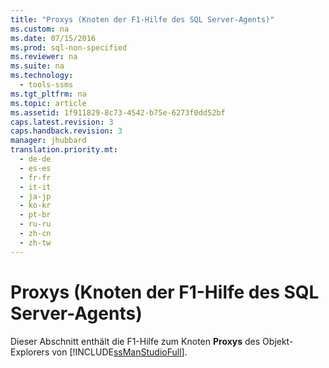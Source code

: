 ```yaml
---
title: "Proxys (Knoten der F1-Hilfe des SQL Server-Agents)"
ms.custom: na
ms.date: 07/15/2016
ms.prod: sql-non-specified
ms.reviewer: na
ms.suite: na
ms.technology: 
  - tools-ssms
ms.tgt_pltfrm: na
ms.topic: article
ms.assetid: 1f911829-8c73-4542-b75e-6273f0dd52bf
caps.latest.revision: 3
caps.handback.revision: 3
manager: jhubbard
translation.priority.mt: 
  - de-de
  - es-es
  - fr-fr
  - it-it
  - ja-jp
  - ko-kr
  - pt-br
  - ru-ru
  - zh-cn
  - zh-tw
---
```

# Proxys (Knoten der F1-Hilfe des SQL Server-Agents)
Dieser Abschnitt enthält die F1-Hilfe zum Knoten **Proxys** des Objekt-Explorers von [!INCLUDE[ssManStudioFull](../content/includes/ssManStudioFull_md.md)].  
  
